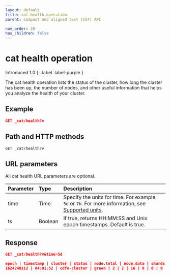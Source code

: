 ```yaml
---
layout: default
title: cat health operation
parent: Compact and aligned text (CAT) API

nav_order: 20
has_children: false
---
```


# cat health operation
Introduced 1.0
{: .label .label-purple }

The cat health operation lists the status of the cluster, how long the cluster has been up, the number of nodes, and other useful information that helps you analyze the health of your cluster.

## Example

```json
GET _cat/health?v
```

## Path and HTTP methods

```
GET _cat/health?v
```

## URL parameters

All cat health URL parameters are optional.

Parameter | Type | Description
:--- | :--- | :---
time | Time | Specify the units for time. For example, `5d` or `7h`. For more information, see [Supported units]({{site.url}}{{site.baseurl}}/opensearch/units/).
ts | Boolean | If true, returns HH:MM:SS and Unix epoch timestamps. Default is true.

## Response

```json
GET _cat/health?v&time=5d

epoch | timestamp | cluster | status | node.total | node.data | shards | pri | relo | init | unassign | pending_tasks | max_task_wait_time | active_shards_percent
1624248112 | 04:01:52 | odfe-cluster | green | 2 | 2 | 16 | 8 | 0 | 0 | 0 | 0 | - | 100.0%
```
